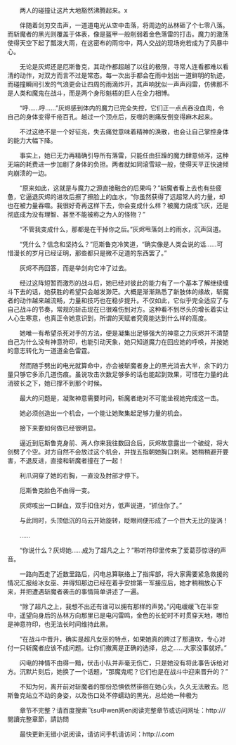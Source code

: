 　　两人的碰撞让这片大地豁然沸腾起来。x

　　伴随着剑刃交击声，一道道电光从空中击落，将周边的丛林砸了个七零八落。而斩魔者的黑光则覆盖于体表，像是盔甲一般削弱着金色落雷的打击。魔力的激荡使得天空下起了瓢泼大雨，在这密布的雨帘中，两人交战的现场宛若成为了风暴中心。

　　无论是灰烬还是厄斯鲁克，其动作都超越了以往的极限，寻常人连看都难以看清的动作，对双方而言不过是常态。每一次出手都会在雨中划出一道鲜明的轨迹，而碰撞瞬间引发的气浪更会让四周的雨滴炸开，其声响犹似一声声闷雷，仿佛那不是人类和魔鬼在战斗，而是两个身形魁梧的巨人在全力相博。

　　“呼……呼……”灰烬感到体内的魔力已完全失控，它们正一点点吞没血肉，令自己的身体变得千疮百孔。越过一个顶点后，反噬的剧痛反倒变得麻木起来。

　　不过这绝不是一个好征兆，失去痛觉意味着精神的涣散，也会让自己掌控身体的能力大幅下降。

　　事实上，她已无力再精确引导所有落雷，只能任由狂躁的魔力肆意倾泻，这种无端的耗费进一步加剧了身体的负担。两者就如同滚雪球一般，使得天平正快速倾向崩溃的一边。

　　“原来如此，这就是与魔力之源直接融合的后果吗？”斩魔者看上去也有些疲惫，它逼退灰烬的进攻后擦了擦脸上的血水，“你虽然获得了远超常人的力量，却也在被力量吞噬。我很好奇再这样下去，你会变成什么样？被魔力烧成飞灰，还是彻底成为没有理智、甚至不能被称之为人的怪物？”

　　“不管我变成什么，那都是在干掉你之后。”灰烬甩落剑上的雨水，沉声回道。

　　“凭什么？信念和坚持么？”厄斯鲁克冷笑道，“确实像是人类会说的话……可惜漫长的岁月已经证明，那些都只是微不足道的东西罢了。”

　　灰烬不再回答，而是举剑向它冲了过去。

　　经过这阵短暂而激烈的战斗后，她已经对彼此的能力有了一个基本了解继续缠斗下去的话，她获胜的希望只会越发渺茫。大概是渐渐熟悉了新肢体的缘故，斩魔者的动作越来越流畅，力量和技巧也在稳步提升。不仅如此，它似乎完全适应了与自己战斗的节奏，常规的斩击现在已很难伤到对方。这种看不到尽头的增长着实让人心生寒意，也真正令她意识到，所谓的天赋者究竟能达到什么样的高度。

　　她唯一有希望杀死对手的方法，便是凝集出足够强大的神意之力灰烬并不清楚自己为什么没有神意符印，也能引动天象，她只知道魔力在回应她的呼唤，并按她的意志转化为一道道金色雷霆。

　　然而随手劈出的电光就算命中，亦会被斩魔者身上的黑光消去大半，余下的力量只够它多添几道伤痕。虽说攻击次数足够多的话也能起到效果，可惜在力量的此消彼长之下，她已撑不到那个时候。

　　最大的问题是，凝聚神意需要时间，斩魔者绝对不可能坐视她完成这一击。

　　她必须创造出一个机会，一个能让她聚集起足够力量的机会。

　　接下来要如何做已经很明显。

　　逼近到厄斯鲁克身前、两人你来我往数回合后，灰烬故意露出一个破绽，将大剑劈了个空。对方自然不会放过这个机会，并拢五指朝她胸口刺来。她稍稍避开要害，不退反进，直接和斩魔者撞在了一起！

　　利爪洞穿了她的右胸，一直没及肘部才停下。

　　厄斯鲁克脸色不由得一变。

　　灰烬咳出一口鲜血，双手扣住对方，低声说道，“抓住你了。”

　　与此同时，头顶低沉的乌云开始旋转，眨眼间便形成了一个巨大无比的旋涡！

　　……

　　“你说什么？灰烬她……成为了超凡之上？”聆听符印里传来了爱葛莎惊讶的声音。

　　一路向西走了近数里路后，闪电总算联络上了指挥部，将大家需要紧急救援的情况汇报给冰女巫、并得知那边已经在着手安排第一军接应后，她才稍稍放心下来，并把遭遇斩魔者袭击的事情简单讲述了一遍。

　　“除了超凡之上，我想不出还有谁可以拥有那样的声势。”闪电缓缓飞在半空中，遥望向身后的丛林方向那里已是电闪雷鸣，金色的长蛇时不时贯穿天地，哪怕是神意符印，也无法长时间维持此景。

　　“在战斗中晋升，确实是超凡女巫的特点，如果她真的跨过了那道坎，专心对付一只斩魔者应该不成问题。让你们撤离是正确的选择，总之……大家没事就好。”

　　闪电的神情不由得一黯，伏击小队并非毫无伤亡，只是她没有将此事告诉给对方。沉默片刻后，她换了一个话题，“那魔鬼呢？它们也是在战斗中迎来晋升的？”

　　不知为何，离开前对斩魔者的那份恐惧依然徘徊在她心头，久久无法散去。厄斯鲁克站立不动的身姿，以及伤口处不停蠕动的黑光，总给她一种极为

　　章节不完整？请百度搜索飞su中wen网en阅读完整章节或访问网址：http:///閱讀完整章節，請訪問

　　最快更新无错小说阅读，请访问手机请访问：http://.com
